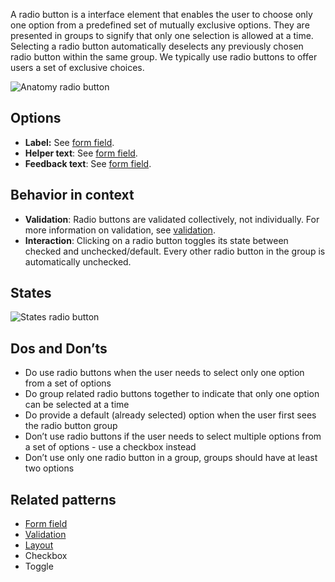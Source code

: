 A radio button is a interface element that enables the user to choose only one option from a predefined set of mutually exclusive options. They are presented in groups to signify that only one selection is allowed at a time. Selecting a radio button automatically deselects any previously chosen radio button within the same group. We typically use radio buttons to offer users a set of exclusive choices.

![Anatomy radio button](https://www.figma.com/design/wEptRgAezDU1z80Cn3eZ0o/iX-Pattern-Illustrations?node-id=3749-1785&t=VCAAFzKIYCDb7nIX-4)

## Options

- **Label:** See [form field](forms-field.md).
- **Helper text**: See [form field](forms-field.md).
- **Feedback text**: See [form field](forms-field.md).

## Behavior in context

- **Validation**: Radio buttons are validated collectively, not individually. For more information on validation, see [validation](forms-validation.md).
- **Interaction**: Clicking on a radio button toggles its state between checked and unchecked/default. Every other radio button in the group is automatically unchecked.

## States

![States radio button](https://www.figma.com/design/wEptRgAezDU1z80Cn3eZ0o/iX-Pattern-Illustrations?node-id=3387-8703&t=ZvZOV5vvqWRxmqyv-4)

## Dos and Don’ts

- Do use radio buttons when the user needs to select only one option from a set of options  
- Do group related radio buttons together to indicate that only one option can be selected at a time
- Do provide a default (already selected) option when the user first sees the radio button group
- Don’t use radio buttons if the user needs to select multiple options from a set of options - use a checkbox instead  
- Don’t use only one radio button in a group, groups should have at least two options

## Related patterns

- [Form field](forms-field.md)
- [Validation](forms-validation.md)
- [Layout](forms-layout.md)
- Checkbox
- Toggle